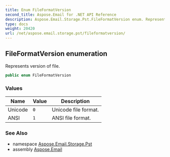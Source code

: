 ```yaml
---
title: Enum FileFormatVersion
second_title: Aspose.Email for .NET API Reference
description: Aspose.Email.Storage.Pst.FileFormatVersion enum. Represents version of file
type: docs
weight: 20420
url: /net/aspose.email.storage.pst/fileformatversion/
---
```

## FileFormatVersion enumeration

Represents version of file.

```csharp
public enum FileFormatVersion
```

### Values

| Name | Value | Description |
| --- | --- | --- |
| Unicode | `0` | Unicode file format. |
| ANSI | `1` | ANSI file format. |

### See Also

* namespace [Aspose.Email.Storage.Pst](../../aspose.email.storage.pst/)
* assembly [Aspose.Email](../../)


